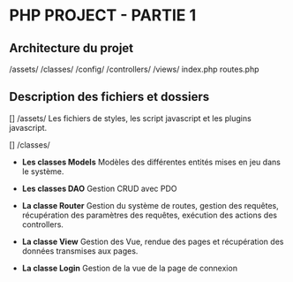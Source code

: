 # PHP PROJECT - PARTIE 1

## Architecture du projet

/assets/
/classes/
/config/
/controllers/
/views/
index.php
routes.php

## Description des fichiers et dossiers

[] /assets/
Les fichiers de styles, les script javascript et les plugins javascript.

[] /classes/
- **Les classes Models**
Modèles des différentes entités mises en jeu dans le système.

- **Les classes DAO**
Gestion CRUD avec PDO

- **La classe Router**
Gestion du système de routes, gestion des requêtes, récupération des paramètres des requêtes, exécution des actions des controllers.

- **La classe View**
Gestion des Vue, rendue des pages et récupération des données transmises aux pages.

- **La classe Login**
Gestion de la vue de la page de connexion
